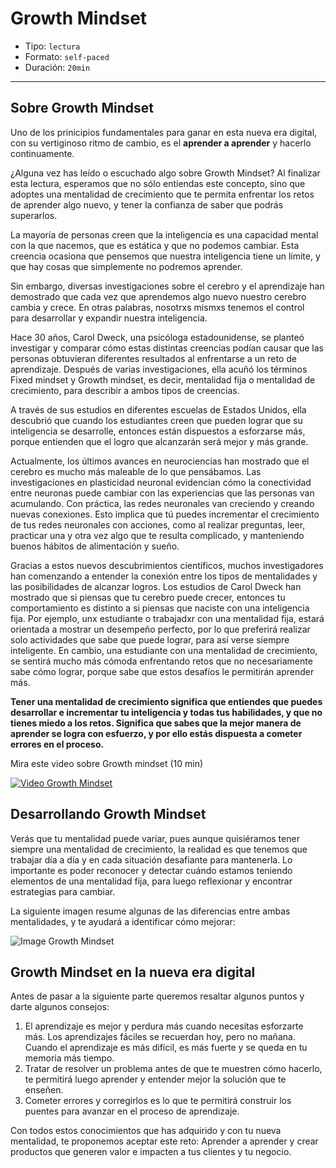 # Growth Mindset

* Tipo: `lectura`
* Formato: `self-paced`
* Duración: `20min`

***

## Sobre Growth Mindset

Uno de los prinicipios fundamentales para ganar en esta nueva era digital,
con su vertiginoso ritmo de cambio, es el  **aprender a aprender** y hacerlo
continuamente.

¿Alguna vez has leído o escuchado algo sobre Growth Mindset? Al finalizar esta
lectura, esperamos que no sólo entiendas este concepto, sino que adoptes una
mentalidad de crecimiento que te permita enfrentar los retos de aprender algo
nuevo, y tener la confianza de saber que podrás superarlos.

La mayoría de personas creen que la inteligencia es una capacidad mental con la
que nacemos, que es estática y que no podemos cambiar. Esta creencia ocasiona
que pensemos que nuestra inteligencia tiene un límite, y que hay cosas que
simplemente no podremos aprender.

Sin embargo, diversas investigaciones sobre el cerebro y el aprendizaje han
demostrado que cada vez que aprendemos algo nuevo nuestro cerebro cambia y
crece. En otras palabras, nosotrxs mismxs tenemos el control para desarrollar y
expandir nuestra inteligencia.

Hace 30 años, Carol Dweck, una psicóloga estadounidense, se planteó investigar y
comparar cómo estas distintas creencias podían causar que las personas
obtuvieran diferentes resultados al enfrentarse a un reto de aprendizaje.
Después de varias investigaciones, ella acuñó los términos Fixed mindset y
Growth mindset, es decir, mentalidad fija o mentalidad de crecimiento, para
describir a ambos tipos de creencias.

A través de sus estudios en diferentes escuelas de Estados Unidos, ella
descubrió que cuando los estudiantes creen que pueden lograr que su inteligencia
se desarrolle, entonces están dispuestos a esforzarse más, porque entienden que
el logro que alcanzarán será mejor y más grande.

Actualmente, los últimos avances en neurociencias han mostrado que el cerebro es
mucho más maleable de lo que pensábamos. Las investigaciones en plasticidad
neuronal evidencian cómo la conectividad entre neuronas puede cambiar con las
experiencias que las personas van acumulando. Con práctica, las redes neuronales
van creciendo y creando nuevas conexiones. Esto implica que tú puedes
incrementar el crecimiento de tus redes neuronales con acciones, como al
realizar preguntas, leer, practicar una y otra vez algo que te resulta
complicado, y manteniendo buenos hábitos de alimentación y sueño.

Gracias a estos nuevos descubrimientos científicos, muchos investigadores han
comenzando a entender la conexión entre los tipos de mentalidades y las
posibilidades de alcanzar logros. Los estudios de Carol Dweck han mostrado que
si piensas que tu cerebro puede crecer, entonces tu comportamiento es distinto a
si piensas que naciste con una inteligencia fija. Por ejemplo, unx estudiante o
trabajadxr con una mentalidad fija, estará orientada a mostrar un desempeño
perfecto, por lo que preferirá realizar solo actividades que sabe que puede
lograr, para así verse siempre inteligente. En cambio, una estudiante con una
mentalidad de crecimiento, se sentirá mucho más cómoda enfrentando retos que no
necesariamente sabe cómo lograr, porque sabe que estos desafíos le permitirán
aprender más.

**Tener una mentalidad de crecimiento significa que entiendes que puedes
desarrollar e incrementar tu inteligencia y todas tus habilidades, y que no
tienes miedo a los retos. Significa que sabes que la mejor manera de aprender se
logra con esfuerzo, y por ello estás dispuesta a cometer errores en el
proceso.**

Mira este video sobre Growth mindset (10 min)

[![Video Growth Mindset](http://img.youtube.com/vi/pN34FNbOKXc/0.jpg)](http://www.youtube.com/watch?v=pN34FNbOKXc&cc_lang_pref=es&cc_load_policy=1)

## Desarrollando Growth Mindset

Verás que tu mentalidad puede variar, pues aunque quisiéramos tener siempre una
mentalidad de crecimiento, la realidad es que tenemos que trabajar día a día y
en cada situación desafiante para mantenerla. Lo importante es poder reconocer y
detectar cuándo estamos teniendo elementos de una mentalidad fija, para luego
reflexionar y encontrar estrategias para cambiar.

La siguiente imagen resume algunas de las diferencias entre ambas mentalidades,
y te ayudará a identificar cómo mejorar:

![Image Growth Mindset](https://user-images.githubusercontent.com/25912510/35746484-ef89fb66-0814-11e8-9da8-0440d5b0375c.png)

## Growth Mindset en la nueva era digital

Antes de pasar a la siguiente parte queremos resaltar algunos puntos y
darte algunos consejos:

1. El aprendizaje es mejor y perdura más cuando necesitas esforzarte más. Los
   aprendizajes fáciles se recuerdan hoy, pero no mañana. Cuando el aprendizaje
   es más difícil, es más fuerte y se queda en tu memoria más tiempo.
2. Tratar de resolver un problema antes de que te muestren cómo hacerlo, te
   permitirá luego aprender y entender mejor la solución que te enseñen.
3. Cometer errores y corregirlos es lo que te permitirá construir los puentes
   para avanzar en el proceso de aprendizaje.

Con todos estos conocimientos que has adquirido y con tu nueva mentalidad, te
proponemos aceptar este reto: Aprender a aprender y crear productos que generen
valor e impacten a tus clientes y tu negocio.
